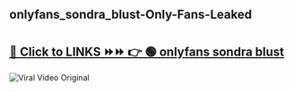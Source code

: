 
 ## onlyfans_sondra_blust-Only-Fans-Leaked

# <h2><a href="https://clipsfans.com/onlyfans_sondra_blust&ref=git">🔗 Click to LINKS ⏩⏩ 👉 🟢 onlyfans sondra blust </a></h2>

<a href="https://clipsfans.com/onlyfans_sondra_blust&ref=git" rel="nofollow" data-target="animated-image.originalLink"><img src="https://i.ibb.co.com/xMMVF88/686577567.gif" alt="Viral Video Original" style="max-width: 100%; display: inline-block;" data-target="animated-image.originalImage"></a>
